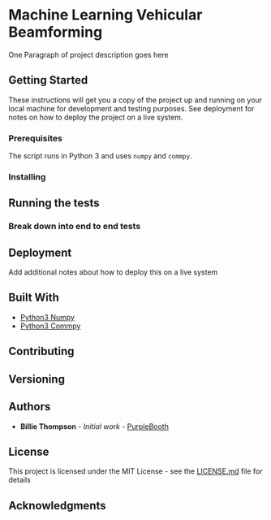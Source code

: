 # Machine Learning Vehicular Beamforming

One Paragraph of project description goes here

## Getting Started

These instructions will get you a copy of the project up and running on your local machine for development and testing purposes. See deployment for notes on how to deploy the project on a live system.

### Prerequisites

The script runs in Python 3 and uses ```numpy``` and ```commpy```.


### Installing


## Running the tests


### Break down into end to end tests


## Deployment

Add additional notes about how to deploy this on a live system

## Built With

* [Python3 Numpy](http://numpy.org) 
* [Python3 Commpy](https://commpy.readthedocs.io)

## Contributing


## Versioning


## Authors

* **Billie Thompson** - *Initial work* - [PurpleBooth](https://github.com/PurpleBooth)


## License

This project is licensed under the MIT License - see the [LICENSE.md](LICENSE.md) file for details

## Acknowledgments


